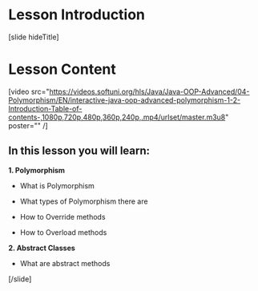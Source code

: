 # Lesson Introduction

[slide hideTitle]

# Lesson Content

[video src="https://videos.softuni.org/hls/Java/Java-OOP-Advanced/04-Polymorphism/EN/interactive-java-oop-advanced-polymorphism-1-2-Introduction-Table-of-contents-,1080p,720p,480p,360p,240p,.mp4/urlset/master.m3u8" poster="" /]

## In this lesson you will learn:

**1. Polymorphism**

- What is Polymorphism

- What types of Polymorphism there are

- How to Override methods

- How to Overload methods

**2. Abstract Classes**

- What are abstract methods
    
[/slide]